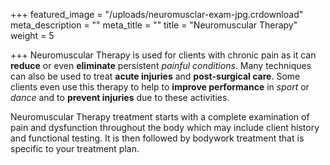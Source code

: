 +++
featured_image = "/uploads/neuromusclar-exam-jpg.crdownload"
meta_description = ""
meta_title = ""
title = "Neuromuscular Therapy"
weight = 5

+++
Neuromuscular Therapy is used for clients with chronic pain as it can **reduce** or even **eliminate** persistent _painful conditions_. Many techniques can also be used to treat **acute injuries** and **post-surgical care**. Some clients even use this therapy to help to **improve performance** in _sport_ or _dance_ and to **prevent injuries** due to these activities.

Neuromuscular Therapy treatment starts with a complete examination of pain and dysfunction throughout the body which may include client history and functional testing. It is then followed by bodywork treatment that is specific to your treatment plan.